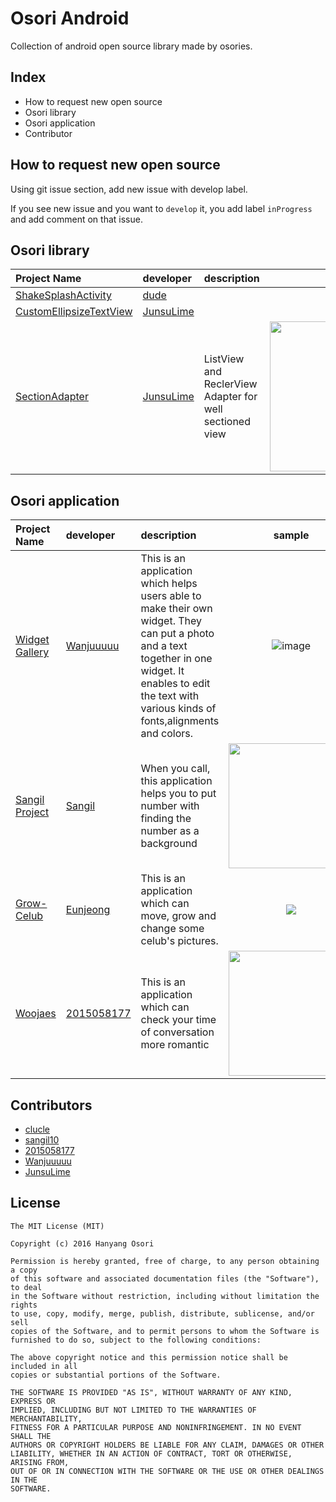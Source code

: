 # Osori Android
Collection of android open source library made by osories.

## Index
* How to request new open source
* Osori library
* Osori application
* Contributor

## How to request new open source

Using git issue section, add new issue with develop label. 

If you see new issue and you want to `develop` it, you add label `inProgress` and add comment on that issue.

## Osori library
|Project Name|developer|description|sample| 
|:--- |:---- |:----|:----:|
|[ShakeSplashActivity](https://github.com/clucle/ShakeSplashActivity.git)|[dude](https://github.com/clucle)|      | |
|[CustomEllipsizeTextView](https://github.com/JunsuLime/CustomEllipsizeTextview)|[JunsuLime](https://github.com/JunsuLime)|     | | 
|[SectionAdapter](https://github.com/JunsuLime/Android-RecyclerView-SectionAdapter)|[JunsuLime](https://github.com/JunsuLime)|ListView and ReclerView Adapter for well sectioned view|<img src="https://cloud.githubusercontent.com/assets/17852124/26761885/aae1ed72-4972-11e7-8a7f-912624c86c66.png" width=240/> |

## Osori application
|Project Name|developer|description|sample| 
|:--- |:---- |:----|:----:|
|[Widget Gallery](https://github.com/Wanjuuuuu/GalleryWidget) | [Wanjuuuuu](https://github.com/Wanjuuuuu) |This is an application which helps users able to make their own widget. They can put a photo and a text together in one widget. It enables to edit the text with various kinds of fonts,alignments and colors.| ![image](https://user-images.githubusercontent.com/17852124/30059108-b1c92250-9278-11e7-916b-2e5b19c5380f.png)|
|[Sangil Project]() | [Sangil](https://github.com/sangil10)| When you call, this application helps you to put number with finding the number as a background | <img src="https://imageshack.com/i/pnetIOxCp" width=200/>|
|[Grow-Celub](https://github.com/dms613412/Grow_Celub) | [Eunjeong](https://github.com/dms613412)|This is an application which can move, grow and change some celub's pictures.|<img src="https://user-images.githubusercontent.com/24932849/29925043-117da870-8e9a-11e7-8916-e8dcda2bf487.png"/> |
|[Woojaes]() | [2015058177](https://github.com/2015058177/Project-Love)|This is an application which can check your time of conversation more romantic |<img src="http://imageshack.com/a/img922/9034/0zw22T.jpg" width=200/> |


## Contributors
* [clucle](https://github.com/clucle)
* [sangil10](https://github.com/sangil10)
* [2015058177](https://github.com/2015058177)
* [Wanjuuuuu](https://github.com/Wanjuuuuu)
* [JunsuLime](https://github.com/JunsuLime)

## License
```
The MIT License (MIT)

Copyright (c) 2016 Hanyang Osori

Permission is hereby granted, free of charge, to any person obtaining a copy
of this software and associated documentation files (the "Software"), to deal
in the Software without restriction, including without limitation the rights
to use, copy, modify, merge, publish, distribute, sublicense, and/or sell
copies of the Software, and to permit persons to whom the Software is
furnished to do so, subject to the following conditions:

The above copyright notice and this permission notice shall be included in all
copies or substantial portions of the Software.

THE SOFTWARE IS PROVIDED "AS IS", WITHOUT WARRANTY OF ANY KIND, EXPRESS OR
IMPLIED, INCLUDING BUT NOT LIMITED TO THE WARRANTIES OF MERCHANTABILITY,
FITNESS FOR A PARTICULAR PURPOSE AND NONINFRINGEMENT. IN NO EVENT SHALL THE
AUTHORS OR COPYRIGHT HOLDERS BE LIABLE FOR ANY CLAIM, DAMAGES OR OTHER
LIABILITY, WHETHER IN AN ACTION OF CONTRACT, TORT OR OTHERWISE, ARISING FROM,
OUT OF OR IN CONNECTION WITH THE SOFTWARE OR THE USE OR OTHER DEALINGS IN THE
SOFTWARE.
```
